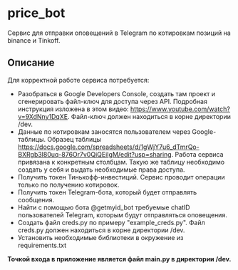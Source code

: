 # price_bot
Сервис для отправки оповещений в Telegram по котировкам позиций на binance и Tinkoff.

## Описание
Для корректной работе сервиса потребуется:
* Разобраться в Google Developers Console, создать там проект и сгенерировать файл-ключ для доступа через API. Подробная инструкция изложена в этом видео: https://www.youtube.com/watch?v=9XdNny1DqXE. Файл-ключ должен находиться в корне директории /dev.
* Данные по котировкам заносятся пользователем через Google-таблицы. Образец таблицы https://docs.google.com/spreadsheets/d/1gWjY7u6_dTmrQo-BXRgb3l80uq-876Or7v0QiQEiIgM/edit?usp=sharing. Работа сервиса привязана к конкретным столбцам. Такую же таблицу необходимо создать у себя и выдать необходимые права доступа.
* Получить токен Тинькофф-инвестиций. Сервис проводит операции только по получению котировок.
* Получить токен Telegram-бота, который будет отправлять сообщения.
* Найти с помощью бота @getmyid_bot требуемые chatID пользователей Telegram, которым будут отправляться оповещения.
* Создать файл creds.py по примеру "example_creds.py". Файл creds.py должен находиться в корне директории /dev.
* Установить необходимые библиотеки в окружение из requirements.txt

**Точкой входа в приложение является файл main.py в директории /dev.**
